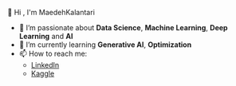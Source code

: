 👋 Hi , I'm MaedehKalantari
- 🔭 I’m passionate about **Data Science**, **Machine Learning**, **Deep Learning** and **AI**
- 🌱 I’m currently learning **Generative AI**, **Optimization**
- 📫 How to reach me: 
  - [LinkedIn](https://linkedin.com/in/maedeh-kalantari-6bb18476)
  - [Kaggle](https://www.kaggle.com/maedekalantari)


